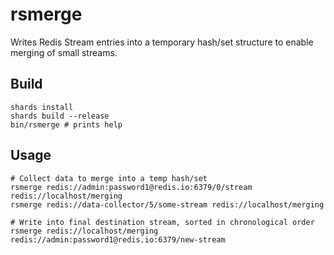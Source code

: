 # rsmerge

Writes Redis Stream entries into a temporary hash/set structure to enable merging of small streams.


## Build

```
shards install
shards build --release
bin/rsmerge # prints help
```


## Usage

```
# Collect data to merge into a temp hash/set
rsmerge redis://admin:password1@redis.io:6379/0/stream redis://localhost/merging
rsmerge redis://data-collector/5/some-stream redis://localhost/merging

# Write into final destination stream, sorted in chronological order
rsmerge redis://localhost/merging redis://admin:password1@redis.io:6379/new-stream
```
